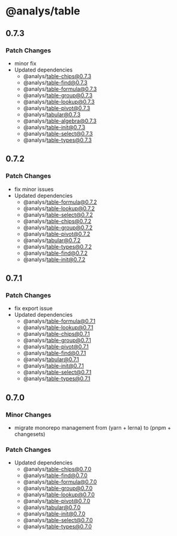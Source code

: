 # @analys/table

## 0.7.3

### Patch Changes

- minor fix
- Updated dependencies
  - @analys/table-chips@0.7.3
  - @analys/table-find@0.7.3
  - @analys/table-formula@0.7.3
  - @analys/table-group@0.7.3
  - @analys/table-lookup@0.7.3
  - @analys/table-pivot@0.7.3
  - @analys/tabular@0.7.3
  - @analys/table-algebra@0.7.3
  - @analys/table-init@0.7.3
  - @analys/table-select@0.7.3
  - @analys/table-types@0.7.3

## 0.7.2

### Patch Changes

- fix minor issues
- Updated dependencies
  - @analys/table-formula@0.7.2
  - @analys/table-lookup@0.7.2
  - @analys/table-select@0.7.2
  - @analys/table-chips@0.7.2
  - @analys/table-group@0.7.2
  - @analys/table-pivot@0.7.2
  - @analys/tabular@0.7.2
  - @analys/table-types@0.7.2
  - @analys/table-find@0.7.2
  - @analys/table-init@0.7.2

## 0.7.1

### Patch Changes

- fix export issue
- Updated dependencies
  - @analys/table-formula@0.7.1
  - @analys/table-lookup@0.7.1
  - @analys/table-chips@0.7.1
  - @analys/table-group@0.7.1
  - @analys/table-pivot@0.7.1
  - @analys/table-find@0.7.1
  - @analys/tabular@0.7.1
  - @analys/table-init@0.7.1
  - @analys/table-select@0.7.1
  - @analys/table-types@0.7.1

## 0.7.0

### Minor Changes

- migrate monorepo management from (yarn + lerna) to (pnpm + changesets)

### Patch Changes

- Updated dependencies
  - @analys/table-chips@0.7.0
  - @analys/table-find@0.7.0
  - @analys/table-formula@0.7.0
  - @analys/table-group@0.7.0
  - @analys/table-lookup@0.7.0
  - @analys/table-pivot@0.7.0
  - @analys/tabular@0.7.0
  - @analys/table-init@0.7.0
  - @analys/table-select@0.7.0
  - @analys/table-types@0.7.0
